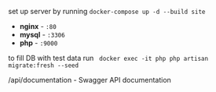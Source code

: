 set up server by running `docker-compose up -d --build site`

- **nginx** - `:80`
- **mysql** - `:3306`
- **php** - `:9000`

to fill DB with test data run ` docker exec -it php php artisan migrate:fresh --seed` 

/api/documentation - Swagger API documentation